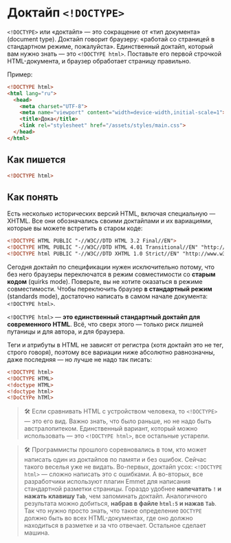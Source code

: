 # Доктайп `<!DOCTYPE>`

`<!DOCTYPE>` или «доктайп» — это сокращение от «тип документа» (document type). Доктайп говорит 
браузеру: «работай со страницей в стандартном режиме, пожалуйста». Единственный доктайп, 
который вам нужно знать — это `<!DOCTYPE html>`. Поставьте его первой строчкой HTML-документа, 
и браузер обработает страницу правильно.

Пример:

```html
<!DOCTYPE html>
<html lang="ru">
  <head>
    <meta charset="UTF-8">
    <meta name="viewport" content="width=device-width,initial-scale=1">
    <title>Дока</title>
    <link rel="stylesheet" href="/assets/styles/main.css">
  </head>
</html>
```

## Как пишется

```html
<!DOCTYPE html>
```

## Как понять

Есть несколько исторических версий HTML, включая специальную — XHTML. Все они обозначались своими 
доктайпами и их вариациями, которые вы можете встретить в старом коде:
```html
<!DOCTYPE HTML PUBLIC "-//W3C//DTD HTML 3.2 Final//EN">
<!DOCTYPE HTML PUBLIC "-//W3C//DTD HTML 4.01 Transitional//EN" "http://www.w3.org/TR/html4/loose.dtd">
<!DOCTYPE html PUBLIC "-//W3C//DTD XHTML 1.0 Strict//EN" "http://www.w3.org/TR/xhtml1/DTD/xhtml1-strict.dtd">
```

Сегодня доктайп по спецификации нужен исключительно потому, что без него браузеры переключатся 
в режим совместимости со **старым кодом** (quirks mode). Поверьте, вы не хотите оказаться в режиме совместимости. 
Чтобы переключить браузер **в стандартный режим** (standards mode), достаточно написать в самом начале документа: `<!DOCTYPE html>`. 

`<!DOCTYPE html>` — **это единственный стандартный доктайп для современного HTML**. Всё, что сверх этого — только риск лишней путаницы 
и для автора, и для браузера.

Теги и атрибуты в HTML не зависят от регистра (хотя доктайп это не тег, строго говоря), поэтому все вариации ниже 
абсолютно равнозначны, даже последняя — но лучше не надо так писать:
```html
<!DOCTYPE html>
<!DOCTYPE HTML>
<!doctype HTML>
<!doctype html>
<!DoCtYPe hTMl>
```

> 🛠 Если сравнивать HTML с устройством человека, то `<!DOCTYPE>` — это его вид. Важно знать, что было раньше, но не надо быть австралопитеком.
Единственный вариант, который можно использовать — это `<!DOCTYPE html>`, все остальные устарели.

> 🛠 Программисты прошлого соревновались в том, кто может написать один из доктайпов по памяти и без ошибок.
Сейчас такого веселья уже не видать. Во-первых, доктайп усох: `<!DOCTYPE html>` — сложно написать это с ошибками. А во-вторых, все разработчики используют плагин Emmet для написания стандартной разметки страницы. Гораздо удобнее **напечатать `!` и нажать клавишу `Tab`**, чем запоминать доктайп. Аналогичного результата можно добиться, **набрав в файле `html:5` и нажав `Tab`**.
Так что нужно просто знать, что такое определение `DOCTYPE` должно быть во всех HTML-документах, где оно должно находиться в разметке и за что отвечает. Остальное сделает машина.

